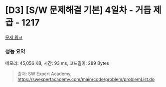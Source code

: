 # [D3] [S/W 문제해결 기본] 4일차 - 거듭 제곱 - 1217 

[문제 링크](https://swexpertacademy.com/main/code/problem/problemDetail.do?contestProbId=AV14dUIaAAUCFAYD) 

### 성능 요약

메모리: 45,056 KB, 시간: 93 ms, 코드길이: 289 Bytes



> 출처: SW Expert Academy, https://swexpertacademy.com/main/code/problem/problemList.do